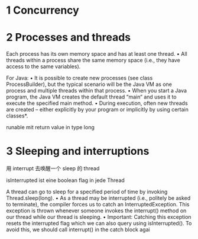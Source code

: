 
# 1 Concurrency 



# 2 Processes and threads


Each process has its own memory space and has at least one thread.
• All threads within a process share the same memory space (i.e., they have access to the same
variables).

For Java:
• It is possible to create new processes (see class ProcessBuilder), but the typical scenario will
be the Java VM as one process and multiple threads within that process.
• When you start a Java program, the Java VM creates the default thread “main“ and uses it to
execute the specified main method.
• During execution, often new threads are created – either explicitly by your program or implicitly
by using certain classes*.



runable mit return value in type long 


# 3 Sleeping and interruptions


用 interrupt 去唤醒一个 sleep 的 thread 

isInterrupted ist eine boolean flag in jede Thread 

A thread can go to sleep for a specified period of time by invoking Thread.sleep(long).
• As a thread may be interrupted (i.e., politely be asked to terminate), the compiler forces us to
catch an InterruptedException. This exception is thrown whenever someone invokes the
interrupt() method on our thread while our thread is sleeping.
• Important: Catching this exception resets the interrupted flag which we can also query using
isInterrupted(). To avoid this, we should call interrupt() in the catch block agai





